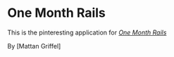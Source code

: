 # One Month Rails

This is the pinteresting application for
[*One Month Rails*](http://onemonthrails.com)

By [Mattan Griffel]